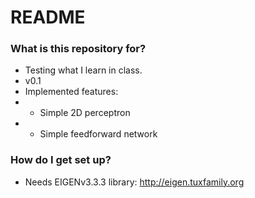 # README #

### What is this repository for? ###

* Testing what  I learn in class.
* v0.1
* Implemented features:
* * Simple 2D perceptron
* * Simple feedforward network

### How do I get set up? ###

* Needs EIGENv3.3.3 library: http://eigen.tuxfamily.org
